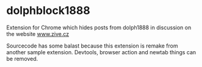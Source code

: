# dolphblock1888
Extension for Chrome which hides posts from dolph1888 in discussion on the website www.zive.cz

Sourcecode has some balast because this extension is remake from another sample extension.
Devtools, browser action and newtab things can be removed.
